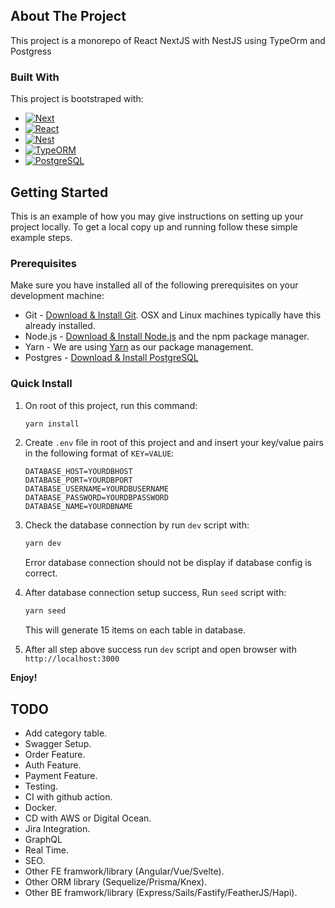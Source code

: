 ## About The Project

This project is a monorepo of React NextJS with NestJS using TypeOrm and Postgress

### Built With

This project is bootstraped with:

- [![Next][Next.js]][Next-url]
- [![React][React.js]][React-url]
- [![Nest][Nest.js]][Nest-url]
- [![TypeORM][TypeOrm.io]][Typeorm-url]
- [![PostgreSQL][PostgreSQL]][PostgreSQL-url]

<!-- GETTING STARTED -->

## Getting Started

This is an example of how you may give instructions on setting up your project locally.
To get a local copy up and running follow these simple example steps.

### Prerequisites

Make sure you have installed all of the following prerequisites on your development machine:

- Git - [Download & Install Git](https://git-scm.com/downloads). OSX and Linux machines typically have this already installed.
- Node.js - [Download & Install Node.js](https://nodejs.org/en/download/) and the npm package manager.
- Yarn - We are using [Yarn](https://yarnpkg.com/getting-started/install) as our package management.
- Postgres - [Download & Install PostgreSQL](https://www.postgresql.org/download/)

### Quick Install

1. On root of this project, run this command:

   ```bash
   yarn install
   ```

2. Create `.env` file in root of this project and and insert your key/value pairs in the following format of `KEY=VALUE`:

   ```shell
   DATABASE_HOST=YOURDBHOST
   DATABASE_PORT=YOURDBPORT
   DATABASE_USERNAME=YOURDBUSERNAME
   DATABASE_PASSWORD=YOURDBPASSWORD
   DATABASE_NAME=YOURDBNAME
   ```

3. Check the database connection by run `dev` script with:

   ```bash
   yarn dev
   ```

   Error database connection should not be display if database config is correct.

4. After database connection setup success, Run `seed` script with:

   ```bash
   yarn seed
   ```

   This will generate 15 items on each table in database.

5. After all step above success run `dev` script and open browser with `http://localhost:3000`

**Enjoy!**

## TODO

- Add category table.
- Swagger Setup.
- Order Feature.
- Auth Feature.
- Payment Feature.
- Testing.
- CI with github action.
- Docker.
- CD with AWS or Digital Ocean.
- Jira Integration.
- GraphQL
- Real Time.
- SEO.
- Other FE framwork/library (Angular/Vue/Svelte).
- Other ORM library (Sequelize/Prisma/Knex).
- Other BE framwork/library (Express/Sails/Fastify/FeatherJS/Hapi).

<!-- MARKDOWN LINKS & IMAGES -->
<!-- https://www.markdownguide.org/basic-syntax/#reference-style-links -->

[Next.js]: https://img.shields.io/badge/next.js-000000?style=for-the-badge&logo=nextdotjs&logoColor=white
[Next-url]: https://nextjs.org/
[React.js]: https://img.shields.io/badge/React-20232A?style=for-the-badge&logo=react&logoColor=61DAFB
[React-url]: https://reactjs.org/
[Nest.js]: https://img.shields.io/badge/nest.js-000000?style=for-the-badge&logo=nestjs&logoColor=e0234e
[Nest-url]: https://nestjs.com/
[Typeorm.io]: https://img.shields.io/badge/typeorm.io-000000?style=for-the-badge&logo=typeorm&logoColor=e0234e
[Typeorm-url]: https://typeorm.io/
[PostgreSQL]: https://img.shields.io/static/v1?style=for-the-badge&message=PostgreSQL&color=4169E1&logo=PostgreSQL&logoColor=FFFFFF&label=
[PostgreSQL-url]: https://www.postgresql.org

